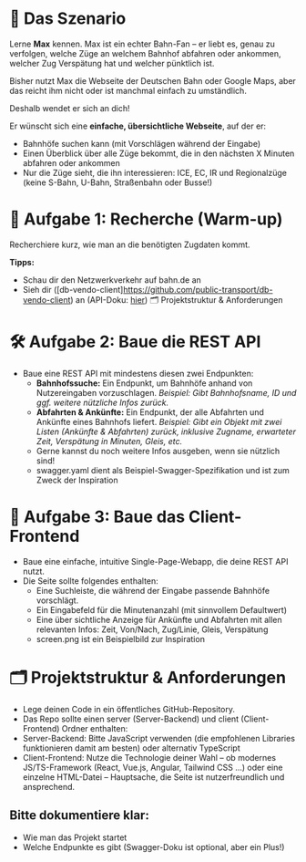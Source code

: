 # 👤 Das Szenario

Lerne **Max** kennen. Max ist ein echter Bahn-Fan – er liebt es, genau zu verfolgen, welche Züge an welchem Bahnhof abfahren oder ankommen, welcher Zug Verspätung hat und welcher pünktlich ist.

Bisher nutzt Max die Webseite der Deutschen Bahn oder Google Maps, aber das reicht ihm nicht oder ist manchmal einfach zu umständlich.

Deshalb wendet er sich an dich!

Er wünscht sich eine **einfache, übersichtliche Webseite**, auf der er:

- Bahnhöfe suchen kann (mit Vorschlägen während der Eingabe)
- Einen Überblick über alle Züge bekommt, die in den nächsten X Minuten abfahren oder ankommen
- Nur die Züge sieht, die ihn interessieren: ICE, EC, IR und Regionalzüge (keine S-Bahn, U-Bahn, Straßenbahn oder Busse!)

# 🔎 Aufgabe 1: Recherche (Warm-up)

Recherchiere kurz, wie man an die benötigten Zugdaten kommt.

**Tipps:**

- Schau dir den Netzwerkverkehr auf bahn.de an
- Sieh dir ([db-vendo-client]https://github.com/public-transport/db-vendo-client) an (API-Doku: [hier](https://github.com/public-transport/db-vendo-client/blob/main/docs/api.md))
  🗂️ Projektstruktur & Anforderungen

# 🛠️ Aufgabe 2: Baue die REST API

- Baue eine REST API mit mindestens diesen zwei Endpunkten:
  - **Bahnhofssuche:** Ein Endpunkt, um Bahnhöfe anhand von Nutzereingaben vorzuschlagen.
    _Beispiel: Gibt Bahnhofsname, ID und ggf. weitere nützliche Infos zurück._
  - **Abfahrten & Ankünfte:** Ein Endpunkt, der alle Abfahrten und Ankünfte eines Bahnhofs liefert.
    _Beispiel: Gibt ein Objekt mit zwei Listen (Ankünfte & Abfahrten) zurück, inklusive Zugname, erwarteter Zeit, Verspätung in Minuten, Gleis, etc._
  - Gerne kannst du noch weitere Infos ausgeben, wenn sie nützlich sind!
  - swagger.yaml dient als Beispiel-Swagger-Spezifikation und ist zum Zweck der Inspiration

# 🎨 Aufgabe 3: Baue das Client-Frontend

- Baue eine einfache, intuitive Single-Page-Webapp, die deine REST API nutzt.
- Die Seite sollte folgendes enthalten:
  - Eine Suchleiste, die während der Eingabe passende Bahnhöfe vorschlägt.
  - Ein Eingabefeld für die Minutenanzahl (mit sinnvollem Defaultwert)
  - Eine über sichtliche Anzeige für Ankünfte und Abfahrten mit allen relevanten Infos: Zeit, Von/Nach, Zug/Linie, Gleis, Verspätung
  - screen.png ist ein Beispielbild zur Inspiration

# 🗂️ Projektstruktur & Anforderungen

- Lege deinen Code in ein öffentliches GitHub-Repository.
- Das Repo sollte einen server (Server-Backend) und client (Client-Frontend) Ordner enthalten:
- Server-Backend: Bitte JavaScript verwenden (die empfohlenen Libraries funktionieren damit am besten) oder alternativ TypeScript
- Client-Frontend: Nutze die Technologie deiner Wahl – ob modernes JS/TS-Framework (React, Vue.js, Angular, Tailwind CSS ...) oder eine einzelne HTML-Datei – Hauptsache, die Seite ist nutzerfreundlich und ansprechend.

## Bitte dokumentiere klar:

- Wie man das Projekt startet
- Welche Endpunkte es gibt (Swagger-Doku ist optional, aber ein Plus!)

